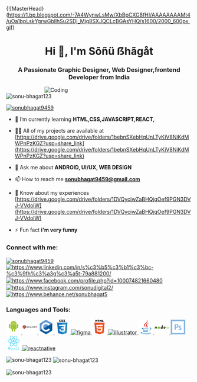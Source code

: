 {![MasterHead}(https://1.bp.blogspot.com/-7A4WynwLsMw/XbBpCXG8fHI/AAAAAAAAMt4/uOa1bpLskYgrwGbllhSu2SDj_Mig8SXJQCLcBGAsYHQ/s1600/2000_600px.gif)
<h1 align="center">Hi 👋, I'm Sõñü ẞhãgåt</h1>
<h3 align="center">A Passionate Graphic Designer, Web Designer,frontend Developer from India</h3>
<img align="right" alt="Coding" width="400" src="https://cdn.dribbble.com/users/1162077/screenshots/3848914/programmer.gif">

<p align="left"> <img src="https://komarev.com/ghpvc/?username=sonu-bhagat123&label=Profile%20views&color=0e75b6&style=flat" alt="sonu-bhagat123" /> </p>

<p align="left"> <a href="https://twitter.com/sonubhagat9459" target="blank"><img src="https://img.shields.io/twitter/follow/sonubhagat9459?logo=twitter&style=for-the-badge" alt="sonubhagat9459" /></a> </p>

- 🌱 I’m currently learning **HTML,CSS,JAVASCRIPT,REACT,**

- 👨‍💻 All of my projects are available at [https://drive.google.com/drive/folders/1bebnSXebHqUnLTyKiV8NiKdMWPnPzKGZ?usp=share_link](https://drive.google.com/drive/folders/1bebnSXebHqUnLTyKiV8NiKdMWPnPzKGZ?usp=share_link)

- 💬 Ask me about **ANDROID, UI/UX, WEB DESIGN**

- 📫 How to reach me **sonubhagat9459@gmail.com**

- 📄 Know about my experiences [https://drive.google.com/drive/folders/1DVQyciwZaBHQjqOef9PGN3DVJ-VVdolW](https://drive.google.com/drive/folders/1DVQyciwZaBHQjqOef9PGN3DVJ-VVdolW)

- ⚡ Fun fact **i'm very funny**

<h3 align="left">Connect with me:</h3>
<p align="left">
<a href="https://twitter.com/sonubhagat9459" target="blank"><img align="center" src="https://raw.githubusercontent.com/rahuldkjain/github-profile-readme-generator/master/src/images/icons/Social/twitter.svg" alt="sonubhagat9459" height="30" width="40" /></a>
<a href="https://linkedin.com/in/https://www.linkedin.com/in/s%c3%b5%c3%b1%c3%bc-%c3%9fh%c3%a3g%c3%a5t-79a881200/" target="blank"><img align="center" src="https://raw.githubusercontent.com/rahuldkjain/github-profile-readme-generator/master/src/images/icons/Social/linked-in-alt.svg" alt="https://www.linkedin.com/in/s%c3%b5%c3%b1%c3%bc-%c3%9fh%c3%a3g%c3%a5t-79a881200/" height="30" width="40" /></a>
<a href="https://fb.com/https://www.facebook.com/profile.php?id=100074821660480" target="blank"><img align="center" src="https://raw.githubusercontent.com/rahuldkjain/github-profile-readme-generator/master/src/images/icons/Social/facebook.svg" alt="https://www.facebook.com/profile.php?id=100074821660480" height="30" width="40" /></a>
<a href="https://instagram.com/https://www.instagram.com/sonudigital2/" target="blank"><img align="center" src="https://raw.githubusercontent.com/rahuldkjain/github-profile-readme-generator/master/src/images/icons/Social/instagram.svg" alt="https://www.instagram.com/sonudigital2/" height="30" width="40" /></a>
<a href="https://www.behance.net/https://www.behance.net/sonubhagat5" target="blank"><img align="center" src="https://raw.githubusercontent.com/rahuldkjain/github-profile-readme-generator/master/src/images/icons/Social/behance.svg" alt="https://www.behance.net/sonubhagat5" height="30" width="40" /></a>
</p>

<h3 align="left">Languages and Tools:</h3>
<p align="left"> <a href="https://developer.android.com" target="_blank" rel="noreferrer"> <img src="https://raw.githubusercontent.com/devicons/devicon/master/icons/android/android-original-wordmark.svg" alt="android" width="40" height="40"/> </a> <a href="https://angular.io" target="_blank" rel="noreferrer"> <img src="https://raw.githubusercontent.com/devicons/devicon/master/icons/angularjs/angularjs-original-wordmark.svg" alt="angularjs" width="40" height="40"/> </a> <a href="https://www.cprogramming.com/" target="_blank" rel="noreferrer"> <img src="https://raw.githubusercontent.com/devicons/devicon/master/icons/c/c-original.svg" alt="c" width="40" height="40"/> </a> <a href="https://www.w3schools.com/css/" target="_blank" rel="noreferrer"> <img src="https://raw.githubusercontent.com/devicons/devicon/master/icons/css3/css3-original-wordmark.svg" alt="css3" width="40" height="40"/> </a> <a href="https://www.figma.com/" target="_blank" rel="noreferrer"> <img src="https://www.vectorlogo.zone/logos/figma/figma-icon.svg" alt="figma" width="40" height="40"/> </a> <a href="https://www.w3.org/html/" target="_blank" rel="noreferrer"> <img src="https://raw.githubusercontent.com/devicons/devicon/master/icons/html5/html5-original-wordmark.svg" alt="html5" width="40" height="40"/> </a> <a href="https://www.adobe.com/in/products/illustrator.html" target="_blank" rel="noreferrer"> <img src="https://www.vectorlogo.zone/logos/adobe_illustrator/adobe_illustrator-icon.svg" alt="illustrator" width="40" height="40"/> </a> <a href="https://www.java.com" target="_blank" rel="noreferrer"> <img src="https://raw.githubusercontent.com/devicons/devicon/master/icons/java/java-original.svg" alt="java" width="40" height="40"/> </a> <a href="https://nodejs.org" target="_blank" rel="noreferrer"> <img src="https://raw.githubusercontent.com/devicons/devicon/master/icons/nodejs/nodejs-original-wordmark.svg" alt="nodejs" width="40" height="40"/> </a> <a href="https://www.photoshop.com/en" target="_blank" rel="noreferrer"> <img src="https://raw.githubusercontent.com/devicons/devicon/master/icons/photoshop/photoshop-line.svg" alt="photoshop" width="40" height="40"/> </a> <a href="https://reactjs.org/" target="_blank" rel="noreferrer"> <img src="https://raw.githubusercontent.com/devicons/devicon/master/icons/react/react-original-wordmark.svg" alt="react" width="40" height="40"/> </a> <a href="https://reactnative.dev/" target="_blank" rel="noreferrer"> <img src="https://reactnative.dev/img/header_logo.svg" alt="reactnative" width="40" height="40"/> </a> </p>

<p><img align="left" src="https://github-readme-stats.vercel.app/api/top-langs?username=sonu-bhagat123&show_icons=true&locale=en&layout=compact" alt="sonu-bhagat123" /></p>

<p>&nbsp;<img align="center" src="https://github-readme-stats.vercel.app/api?username=sonu-bhagat123&show_icons=true&locale=en" alt="sonu-bhagat123" /></p>

<p><img align="center" src="https://github-readme-streak-stats.herokuapp.com/?user=sonu-bhagat123&" alt="sonu-bhagat123" /></p>
